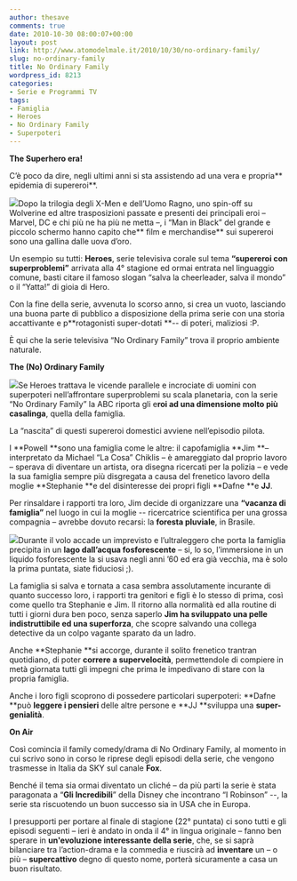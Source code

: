 ```yaml
---
author: thesave
comments: true
date: 2010-10-30 08:00:07+00:00
layout: post
link: http://www.atomodelmale.it/2010/10/30/no-ordinary-family/
slug: no-ordinary-family
title: No Ordinary Family
wordpress_id: 8213
categories:
- Serie e Programmi TV
tags:
- Famiglia
- Heroes
- No Ordinary Family
- Superpoteri
---
```


**The Superhero era!**

C’è poco da dire, negli ultimi anni si sta assistendo ad una vera e propria** epidemia di supereroi**.

![](http://www.atomodelmale.it/wp-content/uploads/2010/10/No_Ordinary_Family-300x169.png)Dopo la trilogia degli X-Men e dell’Uomo Ragno, uno spin-off su Wolverine ed altre trasposizioni passate e presenti dei principali eroi – Marvel, DC e chi più ne ha più ne metta –, i “Man in Black” del grande e piccolo schermo hanno capito che** film e merchandise** sui supereroi sono una gallina dalle uova d’oro.

Un esempio su tutti: **Heroes**, serie televisiva corale sul tema **“supereroi con superproblemi”** arrivata alla 4° stagione ed ormai entrata nel linguaggio comune, basti citare il famoso slogan “salva la cheerleader, salva il mondo” o il “Yatta!” di gioia di Hero.

Con la fine della serie, avvenuta lo scorso anno, si crea un vuoto, lasciando una buona parte di pubblico a disposizione della prima serie con una storia accattivante e p**rotagonisti super-dotati **-- di poteri, maliziosi :P.

È qui che la serie televisiva “No Ordinary Family” trova il proprio ambiente naturale.<!-- more -->

**The (No) Ordinary Family**

![](http://www.atomodelmale.it/wp-content/uploads/2010/10/no-ordinary-family-poster-300x188.jpg)Se Heroes trattava le vicende parallele e incrociate di uomini con superpoteri nell’affrontare superproblemi su scala planetaria, con la serie “No Ordinary Family” la ABC riporta gli e**roi ad una dimensione molto più casalinga**, quella della famiglia.

La “nascita” di questi supereroi domestici avviene nell’episodio pilota.

I **Powell **sono una famiglia come le altre: il capofamiglia **Jim **– interpretato da Michael “La Cosa” Chiklis – è amareggiato dal proprio lavoro – sperava di diventare un artista, ora disegna ricercati per la polizia – e vede la sua famiglia sempre più disgregata a causa del frenetico lavoro della moglie **Stephanie **e del disinteresse dei propri figli **Dafne **e **JJ**.

Per rinsaldare i rapporti tra loro, Jim decide di organizzare una **“vacanza di famiglia”** nel luogo in cui la moglie -- ricercatrice scientifica per una grossa compagnia – avrebbe dovuto recarsi: la **foresta pluviale**, in Brasile.

![](http://www.atomodelmale.it/wp-content/uploads/2010/10/no-ordinary12-300x199.jpg)Durante il volo accade un imprevisto e l’ultraleggero che porta la famiglia precipita in un **lago dall’acqua fosforescente** – si, lo so, l’immersione in un liquido fosforescente la si usava negli anni ’60 ed era già vecchia, ma è solo la prima puntata, siate fiduciosi ;).

La famiglia si salva e tornata a casa sembra assolutamente incurante di quanto successo loro, i rapporti tra genitori e figli è lo stesso di prima, così come quello tra Stephanie e Jim. Il ritorno alla normalità ed alla routine di tutti i giorni dura ben poco, senza saperlo **Jim ha sviluppato una pelle indistruttibile ed una superforza**, che scopre salvando una collega detective da un colpo vagante sparato da un ladro.

Anche **Stephanie **si accorge, durante il solito frenetico trantran quotidiano, di poter **correre a supervelocità**, permettendole di compiere in metà giornata tutti gli impegni che prima le impedivano di stare con la propria famiglia.

Anche i loro figli scoprono di possedere particolari superpoteri: **Dafne **può **leggere i pensieri** delle altre persone e **JJ **sviluppa una **super-genialità**.

**On Air**

Così comincia il family comedy/drama di No Ordinary Family, al momento in cui scrivo sono in corso le riprese degli episodi della serie, che vengono trasmesse in Italia da SKY sul canale **Fox**.

Benché il tema sia ormai diventato un cliché – da più parti la serie è stata paragonata a “**Gli Incredibili**” della Disney che incontrano “I Robinson” --, la serie sta riscuotendo un buon successo sia in USA che in Europa.

I presupporti per portare al finale di stagione (22° puntata) ci sono tutti e gli episodi seguenti – ieri è andato in onda il 4° in lingua originale – fanno ben sperare in **un'evoluzione interessante della serie**, che, se si saprà bilanciare tra l’action-drama e la commedia e riuscirà ad **inventare** un – o più – **supercattivo** degno di questo nome, porterà sicuramente a casa un buon risultato.
